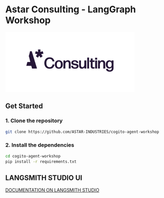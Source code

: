 # Astar Consulting - LangGraph Workshop

<img src="./images/Astar Consulting.png" alt="levels of automation" width='80%'>



## Get Started

### 1. Clone the repository

```bash
git clone https://github.com/ASTAR-INDUSTRIES/cogito-agent-workshop
```

### 2. Install the dependencies

```bash
cd cogito-agent-workshop
pip install -r requirements.txt
```

## LANGSMITH STUDIO UI

[DOCUMENTATION ON LANGSMITH STUDIO](https://github.com/langchain-ai/langgraph-studio)

